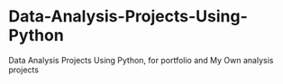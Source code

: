 # Data-Analysis-Projects-Using-Python
Data Analysis Projects Using Python, for portfolio and My Own analysis projects
